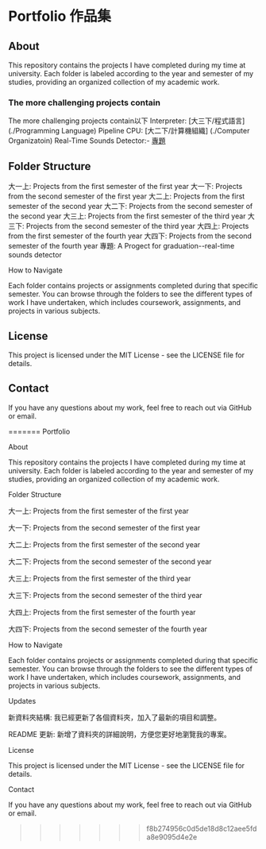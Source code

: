 # Portfolio 作品集

## About

This repository contains the projects I have completed during my time at university. Each folder is labeled according to the year and semester of my studies, providing an organized collection of my academic work.

### The more challenging projects contain
The more challenging projects contain以下
Interpreter: [大三下/程式語言] (./Programming Language)
Pipeline CPU: [大二下/計算機組織] (./Computer Organizatoin)
Real-Time Sounds Detector:- [專題](./專題)



## Folder Structure

大一上: Projects from the first semester of the first year
大一下: Projects from the second semester of the first year
大二上: Projects from the first semester of the second year
大二下: Projects from the second semester of the second year
大三上: Projects from the first semester of the third year
大三下: Projects from the second semester of the third year
大四上: Projects from the first semester of the fourth year
大四下: Projects from the second semester of the fourth year
專題: A Progect for graduation--real-time sounds detector

How to Navigate

Each folder contains projects or assignments completed during that specific semester. You can browse through the folders to see the different types of work I have      undertaken, which includes coursework, assignments, and projects in various subjects.

## License

This project is licensed under the MIT License - see the LICENSE file for details.

## Contact

If you have any questions about my work, feel free to reach out via GitHub or email.

=======
Portfolio

About

This repository contains the projects I have completed during my time at university. Each folder is labeled according to the year and semester of my studies, providing an organized collection of my academic work.

Folder Structure

大一上: Projects from the first semester of the first year

大一下: Projects from the second semester of the first year

大二上: Projects from the first semester of the second year

大二下: Projects from the second semester of the second year

大三上: Projects from the first semester of the third year

大三下: Projects from the second semester of the third year

大四上: Projects from the first semester of the fourth year

大四下: Projects from the second semester of the fourth year

How to Navigate

Each folder contains projects or assignments completed during that specific semester. You can browse through the folders to see the different types of work I have undertaken, which includes coursework, assignments, and projects in various subjects.

Updates

新資料夾結構: 我已經更新了各個資料夾，加入了最新的項目和調整。

README 更新: 新增了資料夾的詳細說明，方便您更好地瀏覽我的專案。

License

This project is licensed under the MIT License - see the LICENSE file for details.

Contact

If you have any questions about my work, feel free to reach out via GitHub or email.

>>>>>>> f8b274956c0d5de18d8c12aee5fda8e9095d4e2e
